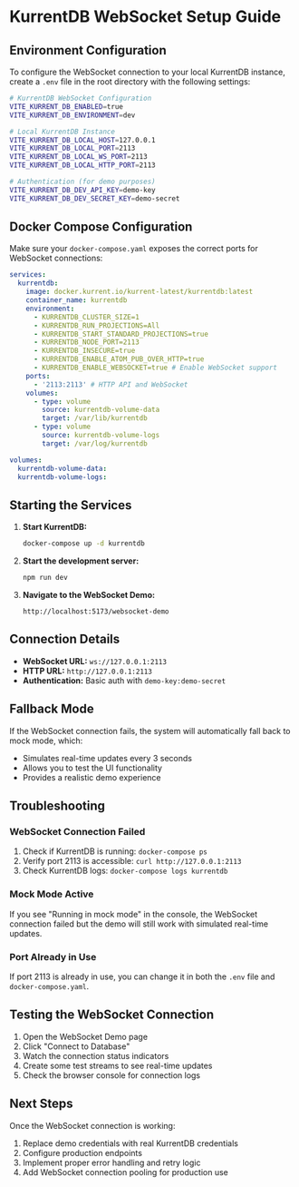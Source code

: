 # KurrentDB WebSocket Setup Guide

## Environment Configuration

To configure the WebSocket connection to your local KurrentDB instance, create a `.env` file in the root directory with the following settings:

```bash
# KurrentDB WebSocket Configuration
VITE_KURRENT_DB_ENABLED=true
VITE_KURRENT_DB_ENVIRONMENT=dev

# Local KurrentDB Instance
VITE_KURRENT_DB_LOCAL_HOST=127.0.0.1
VITE_KURRENT_DB_LOCAL_PORT=2113
VITE_KURRENT_DB_LOCAL_WS_PORT=2113
VITE_KURRENT_DB_LOCAL_HTTP_PORT=2113

# Authentication (for demo purposes)
VITE_KURRENT_DB_DEV_API_KEY=demo-key
VITE_KURRENT_DB_DEV_SECRET_KEY=demo-secret
```

## Docker Compose Configuration

Make sure your `docker-compose.yaml` exposes the correct ports for WebSocket connections:

```yaml
services:
  kurrentdb:
    image: docker.kurrent.io/kurrent-latest/kurrentdb:latest
    container_name: kurrentdb
    environment:
      - KURRENTDB_CLUSTER_SIZE=1
      - KURRENTDB_RUN_PROJECTIONS=All
      - KURRENTDB_START_STANDARD_PROJECTIONS=true
      - KURRENTDB_NODE_PORT=2113
      - KURRENTDB_INSECURE=true
      - KURRENTDB_ENABLE_ATOM_PUB_OVER_HTTP=true
      - KURRENTDB_ENABLE_WEBSOCKET=true # Enable WebSocket support
    ports:
      - '2113:2113' # HTTP API and WebSocket
    volumes:
      - type: volume
        source: kurrentdb-volume-data
        target: /var/lib/kurrentdb
      - type: volume
        source: kurrentdb-volume-logs
        target: /var/log/kurrentdb

volumes:
  kurrentdb-volume-data:
  kurrentdb-volume-logs:
```

## Starting the Services

1. **Start KurrentDB:**

   ```bash
   docker-compose up -d kurrentdb
   ```

2. **Start the development server:**

   ```bash
   npm run dev
   ```

3. **Navigate to the WebSocket Demo:**
   ```
   http://localhost:5173/websocket-demo
   ```

## Connection Details

- **WebSocket URL:** `ws://127.0.0.1:2113`
- **HTTP URL:** `http://127.0.0.1:2113`
- **Authentication:** Basic auth with `demo-key:demo-secret`

## Fallback Mode

If the WebSocket connection fails, the system will automatically fall back to mock mode, which:

- Simulates real-time updates every 3 seconds
- Allows you to test the UI functionality
- Provides a realistic demo experience

## Troubleshooting

### WebSocket Connection Failed

1. Check if KurrentDB is running: `docker-compose ps`
2. Verify port 2113 is accessible: `curl http://127.0.0.1:2113`
3. Check KurrentDB logs: `docker-compose logs kurrentdb`

### Mock Mode Active

If you see "Running in mock mode" in the console, the WebSocket connection failed but the demo will still work with simulated real-time updates.

### Port Already in Use

If port 2113 is already in use, you can change it in both the `.env` file and `docker-compose.yaml`.

## Testing the WebSocket Connection

1. Open the WebSocket Demo page
2. Click "Connect to Database"
3. Watch the connection status indicators
4. Create some test streams to see real-time updates
5. Check the browser console for connection logs

## Next Steps

Once the WebSocket connection is working:

1. Replace demo credentials with real KurrentDB credentials
2. Configure production endpoints
3. Implement proper error handling and retry logic
4. Add WebSocket connection pooling for production use
